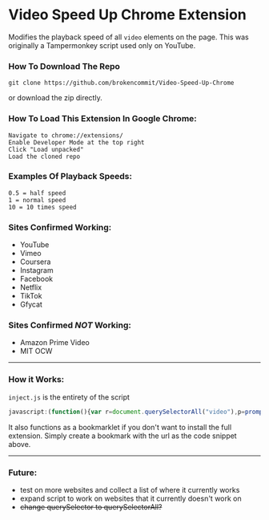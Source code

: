 # Video Speed Up Chrome Extension

Modifies the playback speed of all `video` elements on the page. This was originally a Tampermonkey script used only on YouTube. 

### How To Download The Repo
```
git clone https://github.com/brokencommit/Video-Speed-Up-Chrome
```
or download the zip directly.

### How To Load This Extension In Google Chrome:
```
Navigate to chrome://extensions/
Enable Developer Mode at the top right
Click "Load unpacked"
Load the cloned repo
```

### Examples Of Playback Speeds:
```
0.5 = half speed
1 = normal speed
10 = 10 times speed
```

### Sites Confirmed Working:
- YouTube
- Vimeo
- Coursera
- Instagram
- Facebook
- Netflix
- TikTok
- Gfycat

### Sites Confirmed *NOT* Working:
- Amazon Prime Video
- MIT OCW

---

### How it Works:
`inject.js` is the entirety of the script
```js
javascript:(function(){var r=document.querySelectorAll("video"),p=prompt("Speed",r[0].playbackRate);r.forEach(v=>v.playbackRate=p||v.playbackRate);}());
```

It also functions as a bookmarklet if you don't want to install the full extension. Simply create a bookmark with the url as the code snippet above.

---

### Future:
- test on more websites and collect a list of where it currently works
- expand script to work on websites that it currently doesn't work on
- ~~change querySelector to querySelectorAll?~~

